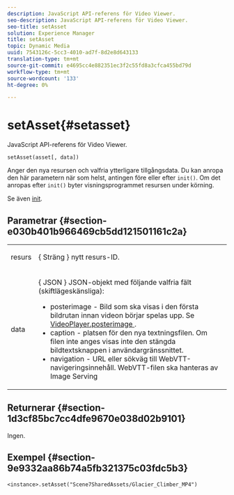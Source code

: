 ```yaml
---
description: JavaScript API-referens för Video Viewer.
seo-description: JavaScript API-referens för Video Viewer.
seo-title: setAsset
solution: Experience Manager
title: setAsset
topic: Dynamic Media
uuid: 7543126c-5cc3-4010-ad7f-8d2e8d643133
translation-type: tm+mt
source-git-commit: e4695cc4e882351ec3f2c55fd8a3cfca455bd79d
workflow-type: tm+mt
source-wordcount: '133'
ht-degree: 0%

---
```



# setAsset{#setasset}

JavaScript API-referens för Video Viewer.

`setAsset(asset[, data])`

Anger den nya resursen och valfria ytterligare tillgångsdata. Du kan anropa den här parametern när som helst, antingen före eller efter `init()`. Om det anropas efter `init()` byter visningsprogrammet resursen under körning.

Se även [init](../../../c-html5-s7-aem-asset-viewers/c-html5-video-reference/c-html5-video-viewer-20-javascriptapiref/r-html5-video-viewer-20-javascriptapiref-init.md#reference-3b570ba8b35045d6b30fb178c21a66c6).

## Parametrar {#section-e030b401b966469cb5dd121501161c2a}

<table id="table_896DFF34A68A403DB93A6D597461A573"> 
 <tbody> 
  <tr> 
   <td colname="col1"> <p> <span class="codeph"> resurs  </span> </p> </td> 
   <td colname="col2"> <p>{ <span class="codeph"> Sträng </span>} nytt resurs-ID. </p> </td> 
  </tr> 
  <tr> 
   <td colname="col1"> <p> <span class="codeph"> data  </span> </p> </td> 
   <td colname="col2"> <p>{ <span class="codeph"> JSON </span>} JSON-objekt med följande valfria fält (skiftlägeskänsliga): </p> <p> 
     <ul id="ul_26121393BC7145FF8A43C05ACCBEFF36"> 
      <li id="li_DA50E073F3D4460CBC34243A2CBCC895"> <span class="codeph"> posterimage  </span> - Bild som ska visas i den första bildrutan innan videon börjar spelas upp. Se <a href="../../../c-html5-s7-aem-asset-viewers/c-html5-video-reference/c-html5-video-cmdref/r-html5-video-viewer-conf-attrib-videoplayer-posterimage.md#reference-9739abeeb9f64c02b5d2f7a0d1706103" format="dita" scope="local"> VideoPlayer.posterimage </a>. </li> 
      <li id="li_BBFF3965B69A4AC8A469FDB69097B25A"> <span class="codeph"> caption  </span> - platsen för den nya textningsfilen. Om filen inte anges visas inte den stängda bildtextsknappen i användargränssnittet. </li> 
      <li id="li_4659E82D38EB4438AAA04FDEAF21B087"> <span class="codeph"> navigation  </span> - URL eller sökväg till WebVTT-navigeringsinnehåll. WebVTT-filen ska hanteras av Image Serving </li> 
     </ul> </p> </td> 
  </tr> 
 </tbody> 
</table>

## Returnerar {#section-1d3cf85bc7cc4dfe9670e038d02b9101}

Ingen.

## Exempel {#section-9e9332aa86b74a5fb321375c03fdc5b3}

```
<instance>.setAsset("Scene7SharedAssets/Glacier_Climber_MP4")
```

